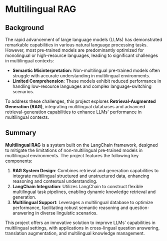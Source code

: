 

# Multilingual RAG

## Background  
The rapid advancement of large language models (LLMs) has demonstrated remarkable capabilities in various natural language processing tasks. However, most pre-trained models are predominantly optimized for monolingual or high-resource languages, leading to significant challenges in multilingual contexts:  
- **Semantic Misinterpretation**: Non-multilingual pre-trained models often struggle with accurate understanding in multilingual environments.  
- **Limited Comprehension**: These models exhibit reduced performance in handling low-resource languages and complex language-switching scenarios.  

To address these challenges, this project explores **Retrieval-Augmented Generation (RAG)**, integrating multilingual databases and advanced retrieval-generation capabilities to enhance LLMs' performance in multilingual contexts.


## Summary  
**Multilingual RAG** is a system built on the LangChain framework, designed to mitigate the limitations of non-multilingual pre-trained models in multilingual environments. The project features the following key components:  
1. **RAG System Design**: Combines retrieval and generation capabilities to integrate multilingual structured and unstructured data, enhancing reasoning and contextual understanding.  
2. **LangChain Integration**: Utilizes LangChain to construct flexible multilingual task pipelines, enabling dynamic knowledge retrieval and generation.  
3. **Multilingual Support**: Leverages a multilingual database to optimize performance, facilitating robust semantic reasoning and question-answering in diverse linguistic scenarios.  

This project offers an innovative solution to improve LLMs' capabilities in multilingual settings, with applications in cross-lingual question answering, translation augmentation, and multilingual knowledge management.

